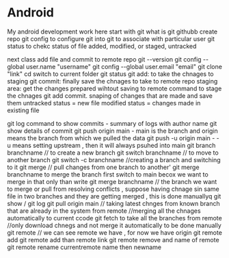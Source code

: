 # Android
My android development work here
start with git
what is git githubb
create repo
git config to configure git into git to associate with particular user
git status to chekc status of file added, modified, or staged, untracked

next class add file and commit to remote repo 
git --version
git config --global user.name "username"
git config --global user.email "email"
git clone "link"
cd <foldername> switch to current folder
git status
git add: to take the chnages to staging 
git commit: finally save the chnages to take to remote repo
staging area: get the changes prepared wihtout saving to remote 
command to stage the chnages
git add <filename>
commit. snaping of changes that are made and save them
untracked status = new file
modified status = changes made in existing file

git log command to show commits - summary of logs with author name
git show <commit id> details of commit
git push origin main - main is the branch and origin means the branch from which we pulled the data
git push -u origin main  - -u means setting upstream , then it will always psuhed into main
 git branch branchname // to create a new branch
 git switch branchname // to move to another branch
git switch -c branchname //creating a branch and switching to it
git merge // pull changes from one branch to another'
git merge branchname
to merge the branch first switch to main becox we want to merge in that only
than write git merge branchname // the branch we want to merge or pull from
resolving conflicts , suppose having chnage sin same file in two branches and they are getting merged , this is done manuallyq
git show / git log 
git pull origin main // taking latest chnges from known branch that are already in the system from remote //merging all the chnages automatically to current ccode
git fetch   to take all the branches from remote //only download chnegs and not merge it automatically to be done manually
git remote  // we can see remote we have , for now we have origin
git remote add <remotename>
git remote add than remote link
git remote remove and name of remote
git remote rename currentremote name then newname

